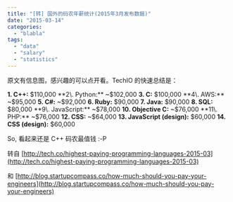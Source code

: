 ```yaml
---
title: "[转] 国外的码农年薪统计(2015年3月发布数据)"
date: "2015-03-14"
categories: 
  - "blabla"
tags: 
  - "data"
  - "salary"
  - "statistics"
---
```


原文有信息图，感兴趣的可以点开看。TechIO 的快速总结是：

**1\. C++:** $110,000 **2\. Python:** ~$102,000 **3\. C:** $100,000 **4\. AWS:** ~$95,000 **5\. C#:** ~$92,000 **6\. Ruby:** $90,000 **7\. Java:** $90,000 **8\. SQL:** $80,000 **9\. JavaScript:** ~$78,000 **10\. Objective C:** ~$76,000 **11\. PHP:** ~$76,000 **12\. CSS:** ~$64,000 **13\. JavaScript (design):** $60,000 **14\. CSS (design):** $60,000

So, 看起来还是 C++ 码农最值钱 :-P

转自 [http://tech.co/highest-paying-programming-languages-2015-03](http://tech.co/highest-paying-programming-languages-2015-03)

和 [http://blog.startupcompass.co/how-much-should-you-pay-your-engineers](http://blog.startupcompass.co/how-much-should-you-pay-your-engineers)
